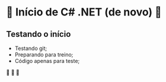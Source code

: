 # 📖 Início de C# .NET (de novo) 📖
## Testando o início
* Testando git;
* Preparando para treino;
* Código apenas para teste;

:rocket: :rocket: :rocket:
